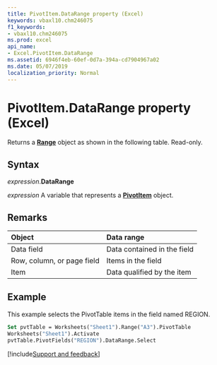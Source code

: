 ```yaml
---
title: PivotItem.DataRange property (Excel)
keywords: vbaxl10.chm246075
f1_keywords:
- vbaxl10.chm246075
ms.prod: excel
api_name:
- Excel.PivotItem.DataRange
ms.assetid: 6946f4eb-60ef-0d7a-394a-cd7904967a02
ms.date: 05/07/2019
localization_priority: Normal
---
```



# PivotItem.DataRange property (Excel)

Returns a **[Range](Excel.Range(object).md)** object as shown in the following table. Read-only.


## Syntax

_expression_.**DataRange**

_expression_ A variable that represents a **[PivotItem](Excel.PivotItem.md)** object.


## Remarks

|Object|Data range|
|:-----|:-----|
|Data field|Data contained in the field|
|Row, column, or page field|Items in the field|
|Item|Data qualified by the item|

## Example

This example selects the PivotTable items in the field named REGION.

```vb
Set pvtTable = Worksheets("Sheet1").Range("A3").PivotTable 
Worksheets("Sheet1").Activate 
pvtTable.PivotFields("REGION").DataRange.Select
```



[!include[Support and feedback](~/includes/feedback-boilerplate.md)]